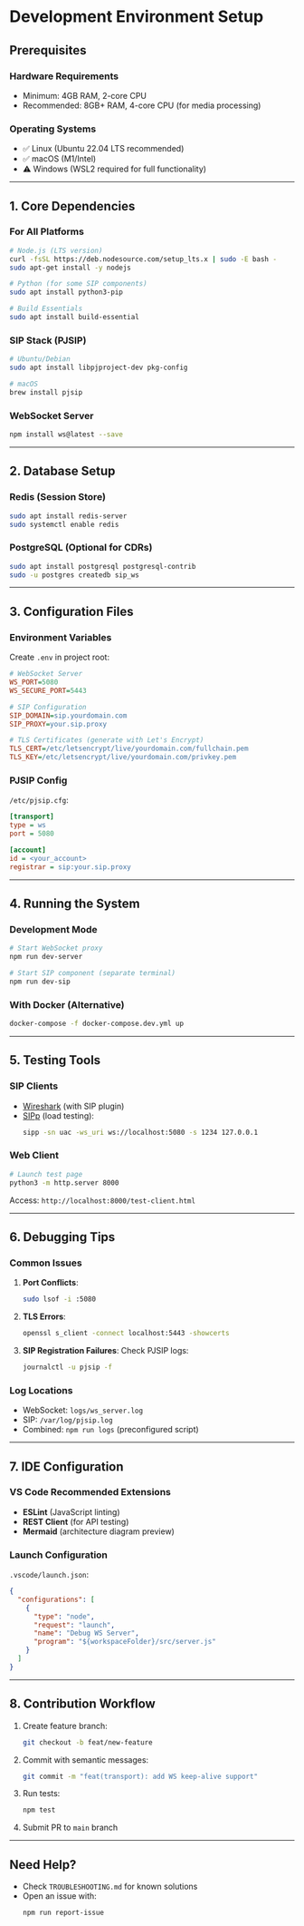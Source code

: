 # Development Environment Setup

## Prerequisites

### Hardware Requirements
- Minimum: 4GB RAM, 2-core CPU
- Recommended: 8GB+ RAM, 4-core CPU (for media processing)

### Operating Systems
- ✅ Linux (Ubuntu 22.04 LTS recommended)
- ✅ macOS (M1/Intel)
- ⚠️ Windows (WSL2 required for full functionality)

---

## 1. Core Dependencies

### For All Platforms
```bash
# Node.js (LTS version)
curl -fsSL https://deb.nodesource.com/setup_lts.x | sudo -E bash -
sudo apt-get install -y nodejs

# Python (for some SIP components)
sudo apt install python3-pip

# Build Essentials
sudo apt install build-essential
```

### SIP Stack (PJSIP)
```bash
# Ubuntu/Debian
sudo apt install libpjproject-dev pkg-config

# macOS
brew install pjsip
```

### WebSocket Server
```bash
npm install ws@latest --save
```

---

## 2. Database Setup

### Redis (Session Store)
```bash
sudo apt install redis-server
sudo systemctl enable redis
```

### PostgreSQL (Optional for CDRs)
```bash
sudo apt install postgresql postgresql-contrib
sudo -u postgres createdb sip_ws
```

---

## 3. Configuration Files

### Environment Variables
Create `.env` in project root:
```ini
# WebSocket Server
WS_PORT=5080
WS_SECURE_PORT=5443

# SIP Configuration
SIP_DOMAIN=sip.yourdomain.com
SIP_PROXY=your.sip.proxy

# TLS Certificates (generate with Let's Encrypt)
TLS_CERT=/etc/letsencrypt/live/yourdomain.com/fullchain.pem
TLS_KEY=/etc/letsencrypt/live/yourdomain.com/privkey.pem
```

### PJSIP Config
`/etc/pjsip.cfg`:
```ini
[transport]
type = ws
port = 5080

[account]
id = <your_account>
registrar = sip:your.sip.proxy
```

---

## 4. Running the System

### Development Mode
```bash
# Start WebSocket proxy
npm run dev-server

# Start SIP component (separate terminal)
npm run dev-sip
```

### With Docker (Alternative)
```bash
docker-compose -f docker-compose.dev.yml up
```

---

## 5. Testing Tools

### SIP Clients
- [Wireshark](https://www.wireshark.org/) (with SIP plugin)
- [SIPp](https://github.com/SIPp/sipp) (load testing):
  ```bash
  sipp -sn uac -ws_uri ws://localhost:5080 -s 1234 127.0.0.1
  ```

### Web Client
```bash
# Launch test page
python3 -m http.server 8000
```
Access: `http://localhost:8000/test-client.html`

---

## 6. Debugging Tips

### Common Issues
1. **Port Conflicts**:
   ```bash
   sudo lsof -i :5080
   ```

2. **TLS Errors**:
   ```bash
   openssl s_client -connect localhost:5443 -showcerts
   ```

3. **SIP Registration Failures**:
   Check PJSIP logs:
   ```bash
   journalctl -u pjsip -f
   ```

### Log Locations
- WebSocket: `logs/ws_server.log`
- SIP: `/var/log/pjsip.log`
- Combined: `npm run logs` (preconfigured script)

---

## 7. IDE Configuration

### VS Code Recommended Extensions
- **ESLint** (JavaScript linting)
- **REST Client** (for API testing)
- **Mermaid** (architecture diagram preview)

### Launch Configuration
`.vscode/launch.json`:
```json
{
  "configurations": [
    {
      "type": "node",
      "request": "launch",
      "name": "Debug WS Server",
      "program": "${workspaceFolder}/src/server.js"
    }
  ]
}
```

---

## 8. Contribution Workflow

1. Create feature branch:
   ```bash
   git checkout -b feat/new-feature
   ```

2. Commit with semantic messages:
   ```bash
   git commit -m "feat(transport): add WS keep-alive support"
   ```

3. Run tests:
   ```bash
   npm test
   ```

4. Submit PR to `main` branch

---

## Need Help?
- Check `TROUBLESHOOTING.md` for known solutions
- Open an issue with:
  ```bash
  npm run report-issue
  ```
